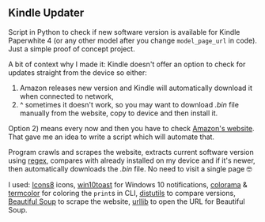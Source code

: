 ## Kindle Updater

Script in Python to check if new software version is available for Kindle Paperwhite 4 (or any other model after you change `model_page_url` in code). Just a simple proof of concept project.

A bit of context why I made it: Kindle doesn't offer an option to check for updates straight from the device so either: 
1. Amazon releases new version and Kindle will automatically download it when connected to network,
2. ^ sometimes it doesn't work, so you may want to download _.bin_ file manually from the website, copy to device and then install it.

Option 2) means every now and then you have to check [Amazon's website](https://www.amazon.com/gp/help/customer/display.html?nodeId=GKMQC26VQQMM8XSW). That gave me an idea to write a script which will automate that. 

Program crawls and scrapes the website, extracts current software version using [regex](https://en.wikipedia.org/wiki/Regular_expression), compares with already installed on my device and if it's newer, then automatically downloads the _.bin_ file. No need to visit a single page 🤓

I used: [Icons8](https://icons8.com/) icons, [win10toast](https://pypi.org/project/win10toast/) for Windows 10 notifications, [colorama](https://pypi.org/project/colorama/) & [termcolor](https://pypi.org/project/termcolor/) for coloring the `print`s in CLI, [distutils](https://docs.python.org/3/distutils/apiref.html#module-distutils.version) to compare versions, [Beautiful Soup](https://www.crummy.com/software/BeautifulSoup/bs4/doc/#) to scrape the website, [urllib](https://docs.python.org/3/library/urllib.request.html) to open the URL for Beautiful Soup.